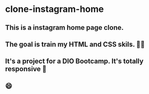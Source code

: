 # clone-instagram-home

## This is a instagram home page clone.

## The goal is train my HTML and CSS skils. 👨‍💻

## It's a project for a DIO Bootcamp. It's totally responsive 📱

## 😄
